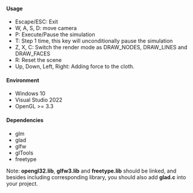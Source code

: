 #### Usage
* Escape/ESC: Exit
* W, A, S, D: move camera
* P: Execute/Pause the simulation
* T: Step 1 time, this key will unconditionally pause the simulation
* Z, X, C: Switch the render mode as DRAW_NODES, DRAW_LINES and DRAW_FACES
* R: Reset the scene
* Up, Down, Left, Right: Adding force to the cloth.

#### Environment

* Windows 10
* Visual Studio 2022
* OpenGL >= 3.3

#### Dependencies

* glm
* glad
* glfw
* glTools
* freetype

Note: **opengl32.lib**, **glfw3.lib** and **freetype.lib** should be linked, and besides including corresponding library, you should also add **glad.c** into your project.
